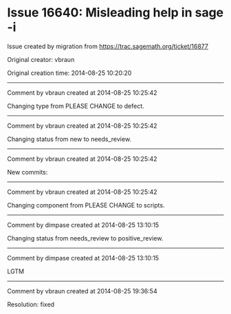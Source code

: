 # Issue 16640: Misleading help in sage -i

Issue created by migration from https://trac.sagemath.org/ticket/16877

Original creator: vbraun

Original creation time: 2014-08-25 10:20:20




---

Comment by vbraun created at 2014-08-25 10:25:42

Changing type from PLEASE CHANGE to defect.


---

Comment by vbraun created at 2014-08-25 10:25:42

Changing status from new to needs_review.


---

Comment by vbraun created at 2014-08-25 10:25:42

New commits:


---

Comment by vbraun created at 2014-08-25 10:25:42

Changing component from PLEASE CHANGE to scripts.


---

Comment by dimpase created at 2014-08-25 13:10:15

Changing status from needs_review to positive_review.


---

Comment by dimpase created at 2014-08-25 13:10:15

LGTM


---

Comment by vbraun created at 2014-08-25 19:36:54

Resolution: fixed
